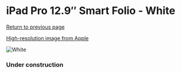 # iPad Pro 12.9″ Smart Folio - White

[Return to previous page](/ipad_pro4)

[High-resolution image from Apple](https://store.storeimages.cdn-apple.com/8756/as-images.apple.com/is/MJMH3?wid=4500&hei=4500&fmt=png)

<div style="width: 384px"><img src="/everysource/MJMH3.png" alt="White"></div>

### Under construction
